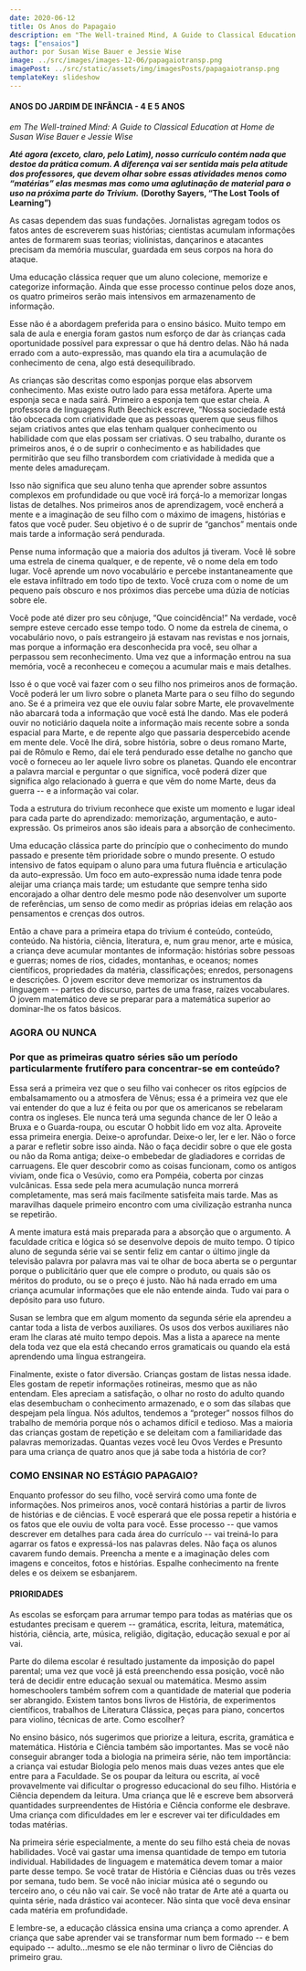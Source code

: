 ```yaml
---
date: 2020-06-12
title: Os Anos do Papagaio
description: em "The Well-trained Mind, A Guide to Classical Education at Home"
tags: ["ensaios"]
author: por Susan Wise Bauer e Jessie Wise
image: ../src/images/images-12-06/papagaiotransp.png
imagePost: ../src/static/assets/img/imagesPosts/papagaiotransp.png
templateKey: slideshow
---
```


#### ANOS DO JARDIM DE INFÂNCIA - 4 E 5 ANOS

_em The Well-trained Mind: A Guide to Classical Education at Home de Susan Wise Bauer e Jessie Wise_

<!-- ![escondendo](../src/images/images-12-06/escondendo.png)-->

**_Até agora (exceto, claro, pelo Latim), nosso currículo contém nada que destoe da prática comum. A diferença vai ser sentida mais pela atitude dos professores, que devem olhar sobre essas atividades menos como “matérias” elas mesmas mas como uma aglutinação de material para o uso na próxima parte do Trivium._**
**(Dorothy Sayers, “The Lost Tools of Learning”)**

As casas dependem das suas fundações. Jornalistas agregam todos os fatos antes de escreverem suas histórias; cientistas acumulam informações antes de formarem suas teorias; violinistas, dançarinos e atacantes precisam da memória muscular, guardada em seus corpos na hora do ataque.

<P>Uma educação clássica requer que um aluno colecione, memorize e categorize informação. Ainda que esse processo continue pelos doze anos, os quatro primeiros serão mais intensivos em armazenamento de informação.
<P>Esse não é a abordagem preferida para o ensino básico. Muito tempo em sala de aula e energia foram gastos num esforço de dar às crianças cada oportunidade possível para expressar o que há dentro delas. Não há nada errado com a auto-expressão, mas quando ela tira a acumulação de conhecimento de cena, algo está desequilibrado.
<P>As crianças são descritas como esponjas porque elas absorvem conhecimento. Mas existe outro lado para essa metáfora. Aperte uma esponja seca e nada sairá. Primeiro a esponja tem que estar cheia. A professora de linguagens Ruth Beechick escreve, “Nossa sociedade está tão obcecada com criatividade que as pessoas querem que seus filhos sejam criativos antes que elas tenham qualquer conhecimento ou habilidade com que elas possam ser criativas. O seu trabalho, durante os primeiros anos, é o de suprir o conhecimento e as habilidades que permitirão que seu filho transbordem com criatividade à medida que a mente deles amadureçam.  
<p>Isso não significa que seu aluno tenha que aprender sobre assuntos complexos em profundidade ou que você irá forçá-lo a memorizar longas listas de detalhes. Nos primeiros anos de aprendizagem, você encherá a mente e a imaginação de seu filho com o máximo de imagens, histórias e fatos que você puder. Seu objetivo é o de suprir de “ganchos” mentais onde mais tarde a informação será pendurada.

<!--![atacando](../src/images/images-12-06/atacando.png)-->

<P>Pense numa informação que a maioria dos adultos já tiveram. Você lê sobre uma estrela de cinema qualquer, e de repente, vê o nome dela em todo lugar. Você aprende um novo vocabulário e percebe instantaneamente que ele estava infiltrado em todo tipo de texto. Você cruza com o nome de um pequeno país obscuro e nos próximos dias percebe uma dúzia de notícias sobre ele. 
<P>Você pode até dizer pro seu cônjuge, “Que coincidência!” Na verdade, você sempre esteve cercado esse tempo todo. O nome da estrela de cinema, o vocabulário novo, o país estrangeiro já estavam nas revistas e nos jornais, mas porque a informação era desconhecida pra você, seu olhar a perpassou sem reconhecimento. Uma vez que a informação entrou na sua memória, você a reconheceu e começou a acumular mais e mais detalhes.  
<P>Isso é o que você vai fazer com o seu filho nos primeiros anos de formação. Você poderá ler um livro sobre o planeta Marte para o seu filho do segundo ano. Se é a primeira vez que ele ouviu falar sobre Marte, ele provavelmente não abarcará toda a informação que você está lhe dando. Mas ele poderá ouvir no noticiário daquela noite a informação mais recente sobre a sonda espacial para Marte, e de repente algo que passaria despercebido acende em mente dele. Você lhe dirá, sobre história, sobre o deus romano Marte, pai de Rômulo e Remo, daí ele terá pendurado esse detalhe no gancho que você o forneceu ao ler aquele livro sobre os planetas. Quando ele encontrar a palavra marcial e perguntar o que significa, você poderá dizer que significa algo relacionado à guerra e que vêm do  nome Marte, deus da guerra -- e a informação vai colar.
<P>Toda a estrutura do trivium reconhece que existe um momento e lugar ideal para cada parte do aprendizado: memorização, argumentação, e auto-expressão. Os primeiros anos são ideais para a absorção de conhecimento.

<P>Uma educação clássica parte do princípio que o conhecimento do mundo passado e presente têm prioridade sobre o mundo presente. O estudo intensivo de fatos equipam o aluno para uma futura fluência e articulação da auto-expressão. Um foco em auto-expressão numa idade tenra pode aleijar uma criança mais tarde; um estudante que sempre tenha sido encorajado a olhar dentro dele mesmo pode não desenvolver um suporte de referências, um senso de como medir as próprias ideias em relação aos pensamentos e crenças dos outros.
<P>Então a chave para a primeira etapa do trivium é conteúdo, conteúdo, conteúdo. Na história,  ciência, literatura, e, num grau menor, arte e música, a criança deve acumular montantes de informação: histórias sobre pessoas e guerras; nomes de rios, cidades, montanhas,  e oceanos; nomes científicos, propriedades da matéria, classificações; enredos, personagens e descrições. O jovem escritor deve memorizar os instrumentos da linguagem --  partes do discurso, partes de uma frase, raízes vocabulares. O jovem matemático deve se preparar para a matemática superior ao dominar-lhe os fatos básicos.

### AGORA OU NUNCA

### Por que as primeiras quatro séries são um período particularmente frutífero para concentrar-se em conteúdo?

<!--![sentado](../src/images/images-12-06/sentado.png)-->

<P>Essa será a primeira vez que o seu filho vai conhecer os ritos egípcios de embalsamamento ou a atmosfera de Vênus; essa é a primeira vez que ele vai entender do que a luz é feita ou por que os americanos se rebelaram contra os ingleses. Ele nunca terá uma segunda chance de ler O leão a Bruxa e o Guarda-roupa, ou escutar O hobbit lido em voz alta. Aproveite essa primeira energia. Deixe-o aprofundar. Deixe-o ler, ler e ler. Não o force a parar e refletir sobre isso ainda. Não o faça decidir sobre o que ele gosta ou não da Roma antiga; deixe-o embebedar de gladiadores e corridas de carruagens. Ele quer descobrir como as coisas funcionam, como os antigos viviam, onde  fica o Vesúvio, como era Pompéia, coberta por cinzas vulcânicas.  Essa sede pela mera acumulação nunca morrerá completamente, mas será mais facilmente satisfeita mais tarde. Mas as maravilhas daquele primeiro encontro com uma civilização estranha nunca se repetirão. 
<P>A mente imatura está mais preparada para a absorção que o argumento. A faculdade crítica e lógica só se desenvolve depois de muito tempo. O típico aluno de segunda série vai se sentir feliz em cantar o último jingle da televisão palavra por palavra mas vai te olhar de boca aberta se o perguntar porque o publicitário quer que ele compre o produto, ou quais são os méritos do produto, ou se o preço é justo. Não há nada errado em uma criança acumular informações que ele não entende ainda. Tudo vai para o depósito para uso futuro. 
<P>Susan se lembra que em algum momento da segunda série ela aprendeu a cantar toda a lista de verbos auxiliares. Os usos dos verbos auxiliares não eram lhe claras até muito tempo depois. Mas a lista a aparece na mente dela toda vez que ela está checando erros gramaticais ou quando ela está aprendendo uma língua estrangeira. 
<P>Finalmente, existe o fator diversão. Crianças gostam de listas nessa idade. Eles gostam de repetir informações rotineiras, mesmo que as não entendam. Eles apreciam a satisfação, o olhar no rosto do adulto quando elas desembucham o conhecimento armazenado, e o som das sílabas que despejam pela língua. Nós adultos, tendemos a “proteger” nossos filhos do trabalho de memória porque nós o achamos difícil e tedioso. Mas a maioria das crianças gostam de repetição e se deleitam com a familiaridade das palavras memorizadas. Quantas vezes você leu Ovos Verdes e Presunto para uma criança de quatro anos que já sabe toda a história de cor?

### COMO ENSINAR NO ESTÁGIO PAPAGAIO?

<!--![dançando](../src/images/images-12-06/dançando.png)-->

Enquanto professor do seu filho, você servirá como uma fonte de informações. Nos primeiros anos, você contará histórias a partir de livros de histórias e de ciências. E você esperará que ele possa repetir a história e os fatos que ele ouviu de volta para você. Esse processo -- que vamos descrever em detalhes para cada área do currículo -- vai treiná-lo para agarrar os fatos e expressá-los nas palavras deles.
Não faça os alunos cavarem fundo demais. Preencha a mente e a imaginação deles com imagens e conceitos, fotos e histórias. Espalhe conhecimento na frente deles e os deixem se esbanjarem.

#### PRIORIDADES

As escolas se esforçam para arrumar tempo para todas as matérias que os estudantes precisam e querem -- gramática, escrita, leitura, matemática, história, ciência, arte, música, religião, digitação, educação sexual e por aí vai.

<p>Parte do dilema escolar é resultado justamente da imposição do papel parental; uma vez que você já está preenchendo essa posição, você não terá de decidir entre educação sexual ou matemática. Mesmo assim homeschoolers também sofrem com a quantidade de material que poderia ser abrangido. Existem tantos bons livros de História, de experimentos científicos, trabalhos de Literatura Clássica, peças para piano, concertos para violino, técnicas de arte. Como escolher?
<p>No ensino básico, nós sugerimos que priorize a leitura, escrita, gramática e matemática. História e Ciência também são importantes. Mas se você não conseguir abranger toda a biologia na primeira série, não tem importância: a criança vai estudar Biologia pelo menos mais duas vezes antes que ele entre para a Faculdade. Se os poupar da leitura ou escrita, aí você provavelmente vai dificultar o progresso educacional do seu filho. História e Ciência dependem da leitura. Uma criança que lê e escreve bem absorverá quantidades surpreendentes de História e Ciência conforme ele desbrave. Uma criança com dificuldades em ler e escrever vai ter dificuldades em todas matérias.
<p>Na primeira série especialmente, a mente do seu filho está cheia de novas habilidades. Você vai gastar uma imensa quantidade de tempo em tutoria individual. Habilidades de linguagem e matemática devem tomar a maior parte desse tempo. Se você tratar de História e Ciências duas ou três vezes por semana, tudo bem. Se você não iniciar música até o segundo ou terceiro ano, o céu não vai cair. Se você não tratar de Arte até a quarta ou quinta série, nada drástico vai acontecer. Não sinta que você deva ensinar cada matéria em profundidade. 
<p>E lembre-se, a educação clássica ensina uma criança a como aprender. A criança que sabe aprender vai se transformar num bem formado -- e bem equipado -- adulto...mesmo se ele não terminar o livro de Ciências do primeiro grau.

<!--![voando](../src/images/images-12-06/voando.png)-->

<!--_ilustrações: Cícero Marra_-->
